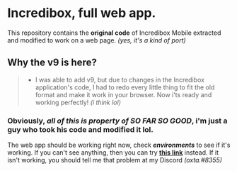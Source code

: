 # Incredibox, full web app.
This repository contains the **original code** of Incredibox Mobile extracted and modified to work on a web page. _(yes, it's a kind of port)_
## Why the v9 is here?
> - I was able to add v9, but due to changes in the Incredibox application's code, I had to redo every little thing to fit the old format and make it work in your browser. Now i'ts ready and working perfectly! _(i think lol)_
### Obviously, ***all of this is property of SO FAR SO GOOD***, i'm just a guy who took his code and modified it lol.
The web app should be working right now, check ***environments*** to see if it's working. If you can't see anything, then you can try **[this link](https://oxtaa.github.io/incredibox)** instead. If it isn't working, you should tell me that problem at my Discord _(oxta.#8355)_
